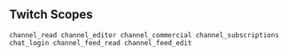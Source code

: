 ## Twitch Scopes ##

```
channel_read channel_editor channel_commercial channel_subscriptions chat_login channel_feed_read channel_feed_edit
```
